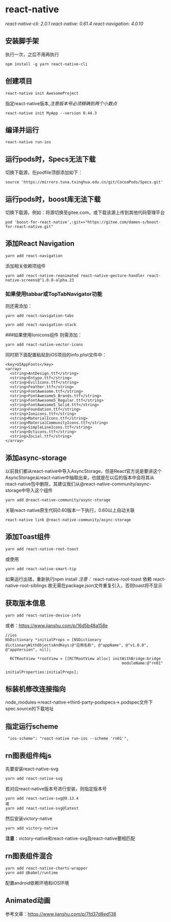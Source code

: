 # react-native 

*react-native-cli: 2.0.1*
*react-native: 0.61.4*
*react-navigation: 4.0.10*

## 安装脚手架
执行一次，之后不用再执行
```
npm install -g yarn react-native-cli

```
 
## 创建项目
```
react-native init AwesomeProject

```
指定react-native版本,*注意版本号必须精确到两个小数点*
```
react-native init MyApp --version 0.44.3
```
## 编译并运行
```
react-native run-ios

```
## 运行pods时，Specs无法下载
切换下载源，在podfile顶部添加如下：
```
source 'https://mirrors.tuna.tsinghua.edu.cn/git/CocoaPods/Specs.git'
```
## 运行pods时，boost库无法下载
切换下载源，例如：将源切换至gitee.com，或下载该源上传到其他代码管理平台
```
pod 'boost-for-react-native',:git=>"https://gitee.com/damon-s/boost-for-react-native.git"
```
## 添加React Navigation
```
yarn add react-navigation

```
添加相关依赖项组件
```
yarn add react-native-reanimated react-native-gesture-handler react-native-screens@^1.0.0-alpha.23
```
### 如果使用tabbar或TopTabNavigator功能
则还需添加：
```
yarn add react-navigation-tabs

```
```
yarn add react-navigation-stack

```
###如果使用Ionicons组件
则需添加：
```
yarn add react-native-vector-icons

```
同时把下面配置粘贴到iOS项目的info.plist文件中：
```
<key>UIAppFonts</key>
<array>
  <string>AntDesign.ttf</string>
  <string>Entypo.ttf</string>
  <string>EvilIcons.ttf</string>
  <string>Feather.ttf</string>
  <string>FontAwesome.ttf</string>
  <string>FontAwesome5_Brands.ttf</string>
  <string>FontAwesome5_Regular.ttf</string>
  <string>FontAwesome5_Solid.ttf</string>
  <string>Foundation.ttf</string>
  <string>Ionicons.ttf</string>
  <string>MaterialIcons.ttf</string>
  <string>MaterialCommunityIcons.ttf</string>
  <string>SimpleLineIcons.ttf</string>
  <string>Octicons.ttf</string>
  <string>Zocial.ttf</string>
</array>

```
## 添加async-storage
以前我们都从react-native中导入AsyncStorage，但是React官方说是要讲这个AsyncStorage从react-native中抽取出来，也就是在以后的版本中会将其从react-native包中删除，其建议我们从@react-native-community/async-storage中导入这个组件
```
yarn add @react-native-community/async-storage
```
关联react-native原生代码0.60版本一下执行，0.60以上自动关联
```
react-native link @react-native-community/async-storage
```

## 添加Toast组件
```
yarn add react-native-root-toast
```
或使用
```
yarn add react-native-smart-tip
```
如果运行出错，重新执行npm install
*注意：* react-native-root-toast 依赖 react-native-root-siblings
        故无需在package.json文件重复引入，否则toast将不显示
## 获取版本信息
```
yarn add react-native-device-info
```
或者：https://www.jianshu.com/p/16d5b48a158e
```
//ios
NSDictionary *initialProps = [NSDictionary dictionaryWithObjectsAndKeys:@"应用名称", @"appName", @"v1.0.0", @"appVersion", nil];
  
  RCTRootView *rootView = [[RCTRootView alloc] initWithBridge:bridge
                                                   moduleName:@"rn01"
                                            initialProperties:initialProps];
```

## 标装机修改连接指向
 node_modules->react-native->third-party-podspecs->.podspec文件下spec.source的下载地址

 ## 指定运行scheme
 ```
  "ios-scheme": "react-native run-ios --scheme 'rn01'",
 ```

 ## rn图表组件纯js

先要安装react-native-svg
```
yarn add react-native-svg
```
若对应react-native版本号进行安装，则指定版本号
```
yarn add react-native-svg@9.13.4
或
yarn add react-native-svg@latest
```
然后安装victory-native
```
yarn add victory-native
```
**注意**：victory-native和react-native-svg及react-native要相匹配

## rn图表组件混合

```
yarn add react-native-charts-wrapper
yarn add @babel/runtime

```
配置android依赖环境和iOS环境

## Animated动画

参考文章：https://www.jianshu.com/p/7fd37d8ed138